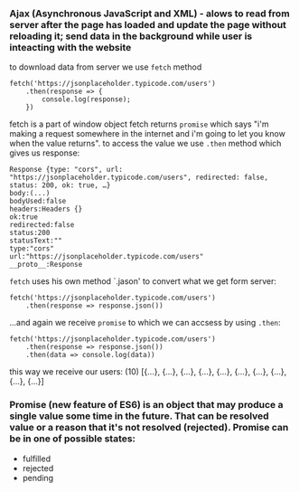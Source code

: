### Ajax (Asynchronous JavaScript and XML) - alows to read from server after the page has loaded and update the page without reloading it; send data in the background while user is inteacting with the website

to download data from server we use `fetch` method
```
fetch('https://jsonplaceholder.typicode.com/users')
    .then(response => {
        console.log(response);
    })
```
fetch is a part of window object
fetch returns `promise` which says "i'm making a request somewhere in the internet and i'm going to let you know when the value returns". to access the value we use `.then` method which gives us response:
```
Response {type: "cors", url: "https://jsonplaceholder.typicode.com/users", redirected: false, status: 200, ok: true, …}
body:(...)
bodyUsed:false
headers:Headers {}
ok:true
redirected:false
status:200
statusText:""
type:"cors"
url:"https://jsonplaceholder.typicode.com/users"
__proto__:Response
```
`fetch` uses his own method `.jason' to convert what we get form server:
```
fetch('https://jsonplaceholder.typicode.com/users')
    .then(response => response.json())
```
...and again we receive `promise` to which we can accsess by using `.then`:
```
fetch('https://jsonplaceholder.typicode.com/users')
    .then(response => response.json())
    .then(data => console.log(data))
```
this way we receive our users:
(10) [{…}, {…}, {…}, {…}, {…}, {…}, {…}, {…}, {…}, {…}]

### Promise (new feature of ES6) is an object that may produce a single value some time in the future. That can be resolved value or a reason that it's not resolved (rejected). Promise can be in one of possible states:
* fulfilled
* rejected 
* pending




